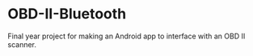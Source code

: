# OBD-II-Bluetooth
Final year project for making an Android app to interface with an OBD II scanner.
